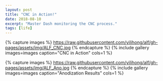```yaml
---
layout: post
title: "CNC in Action!"
date: 2018-08-10
excerpt: "Master Dash monitoring the CNC process."
tags: [life]
---
```


{% capture images %}
    https://raw.githubusercontent.com/yilihong/alf/gh-pages/assets/img/ALF_CNC.jpg
{% endcapture %}
{% include gallery images=images caption="CNC in Action" cols=1 %}

{% capture images %}
    https://raw.githubusercontent.com/yilihong/alf/gh-pages/assets/img/ALF_Ano.jpg
{% endcapture %}
{% include gallery images=images caption="Anodization Results" cols=1 %}
